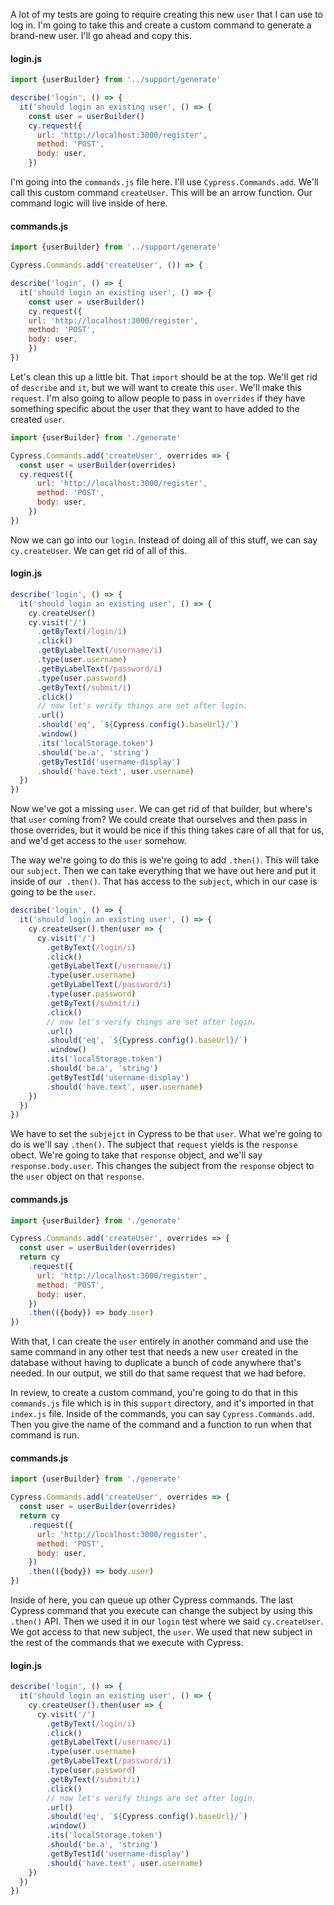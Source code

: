 A lot of my tests are going to require creating this new `user` that I can use to log in. I'm going to take this and create a custom command to generate a brand-new user. I'll go ahead and copy this.

#### login.js
```javascript
import {userBuilder} from '../support/generate'

describe('login', () => {
  it('should login an existing user', () => {
    const user = userBuilder()
    cy.request({
      url: 'http://localhost:3000/register',
      method: 'POST',
      body: user,
    })
```

I'm going into the `commands.js` file here. I'll use `Cypress.Commands.add`. We'll call this custom command `createUser`. This will be an arrow function. Our command logic will live inside of here.

#### commands.js
```javascript
import {userBuilder} from '../support/generate'

Cypress.Commands.add('createUser', ()) => {

describe('login', () => {
  it('should login an existing user', () => {
    const user = userBuilder()
    cy.request({
    url: 'http://localhost:3000/register',
    method: 'POST',
    body: user,
    })
})
```

Let's clean this up a little bit. That `import` should be at the top. We'll get rid of `describe` and `it`, but we will want to create this `user`. We'll make this `request`. I'm also going to allow people to pass in `overrides` if they have something specific about the user that they want to have added to the created `user`.

```javascript
import {userBuilder} from './generate'

Cypress.Commands.add('createUser', overrides => {
  const user = userBuilder(overrides)
  cy.request({
      url: 'http://localhost:3000/register',
      method: 'POST',
      body: user,
    })
})
```

Now we can go into our `login`. Instead of doing all of this stuff, we can say `cy.createUser`. We can get rid of all of this.

#### login.js
```javascript
describe('login', () => {
  it('should login an existing user', () => {
    cy.createUser()
    cy.visit('/')
      .getByText(/login/i)
      .click()
      .getByLabelText(/username/i)
      .type(user.username)
      .getByLabelText(/password/i)
      .type(user.password)
      .getByText(/submit/i)
      .click()
      // now let's verify things are set after login.
      .url()
      .should('eq', `${Cypress.config().baseUrl}/`)
      .window()
      .its('localStorage.token')
      .should('be.a', 'string')
      .getByTestId('username-display')
      .should('have.text', user.username)
  })
})
```

Now we've got a missing `user`. We can get rid of that builder, but where's that `user` coming from? We could create that ourselves and then pass in those overrides, but it would be nice if this thing takes care of all that for us, and we'd get access to the `user` somehow.

The way we're going to do this is we're going to add `.then()`. This will take our `subject`. Then we can take everything that we have out here and put it inside of our` .then()`. That has access to the `subject`, which in our case is going to be the `user`.

```javascript
describe('login', () => {
  it('should login an existing user', () => {
    cy.createUser().then(user => {
      cy.visit('/')
        .getByText(/login/i)
        .click()
        .getByLabelText(/username/i)
        .type(user.username)
        .getByLabelText(/password/i)
        .type(user.password)
        .getByText(/submit/i)
        .click()
        // now let's verify things are set after login.
        .url()
        .should('eq', `${Cypress.config().baseUrl}/`)
        .window()
        .its('localStorage.token')
        .should('be.a', 'string')
        .getByTestId('username-display')
        .should('have.text', user.username)
    })
  })
})
```

We have to set the `subjejct` in Cypress to be that `user`. What we're going to do is we'll say `.then()`. The subject that `request` yields is the `response` obect. We're going to take that `response` object, and we'll say `response.body.user`. This changes the subject from the `response` object to the `user` object on that `response`.

#### commands.js
```javascript
import {userBuilder} from './generate'

Cypress.Commands.add('createUser', overrides => {
  const user = userBuilder(overrides)
  return cy
    .request({
      url: 'http://localhost:3000/register',
      method: 'POST',
      body: user,
    })
    .then(({body}) => body.user)
})
```

With that, I can create the `user` entirely in another command and use the same command in any other test that needs a new `user` created in the database without having to duplicate a bunch of code anywhere that's needed. In our output, we still do that same request that we had before.

In review, to create a custom command, you're going to do that in this `commands.js` file which is in this `support` directory, and it's imported in that `index.js` file. Inside of the commands, you can say `Cypress.Commands.add`. Then you give the name of the command and a function to run when that command is run.

#### commands.js
```javascript
import {userBuilder} from './generate'

Cypress.Commands.add('createUser', overrides => {
  const user = userBuilder(overrides)
  return cy
    .request({
      url: 'http://localhost:3000/register',
      method: 'POST',
      body: user,
    })
    .then(({body}) => body.user)
})
```

Inside of here, you can queue up other Cypress commands. The last Cypress command that you execute can change the subject by using this `.then()` API. Then we used it in our `login` test where we said `cy.createUser`. We got access to that new subject, the `user`. We used that new subject in the rest of the commands that we execute with Cypress.

#### login.js
```js
describe('login', () => {
  it('should login an existing user', () => {
    cy.createUser().then(user => {
      cy.visit('/')
        .getByText(/login/i)
        .click()
        .getByLabelText(/username/i)
        .type(user.username)
        .getByLabelText(/password/i)
        .type(user.password)
        .getByText(/submit/i)
        .click()
        // now let's verify things are set after login.
        .url()
        .should('eq', `${Cypress.config().baseUrl}/`)
        .window()
        .its('localStorage.token')
        .should('be.a', 'string')
        .getByTestId('username-display')
        .should('have.text', user.username)
    })
  })
})
```
